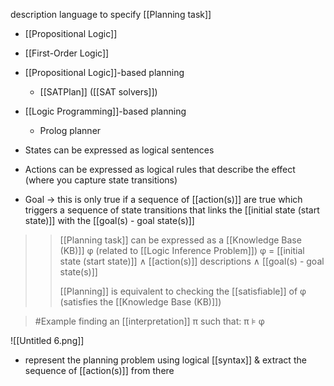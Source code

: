 description language to specify [[Planning task]]
- [[Propositional Logic]]
- [[First-Order Logic]]

-  [[Propositional Logic]]-based planning
	- [[SATPlan]] ([[SAT solvers]])
-  [[Logic Programming]]-based planning
	- Prolog planner

- States can be expressed as logical sentences
- Actions can be expressed as logical rules that describe the effect (where you capture state transitions)
- Goal → this is only true if a sequence of [[action(s)]] are true which triggers a sequence of state transitions that links the [[initial state (start state)]] with the [[goal(s) - goal state(s)]]
>> [[Planning task]] can be expressed as a 
>> [[Knowledge Base (KB)]] φ (related to [[Logic Inference Problem]]) 
>> φ = [[initial state (start state)]] ∧ [[action(s)]] descriptions ∧ [[goal(s) - goal state(s)]]
>> 
>> [[Planning]] is equivalent to checking the [[satisfiable]] of φ (satisfies the [[Knowledge Base (KB)]])

>	#Example 
>	finding an [[interpretation]] π such that: π ⊧ φ

![[Untitled 6.png]]
- represent the planning problem using logical [[syntax]] & extract the sequence of [[action(s)]] from there